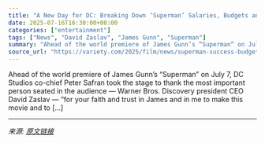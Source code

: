 ```yaml
---
title: "A New Day for DC: Breaking Down ‘Superman’ Salaries, Budgets and More as Studio Fast-Tracks ‘Wonder Woman’ and Its Future"
date: 2025-07-16T16:30:00+08:00
categories: ["entertainment"]
tags: ["News", "David Zaslav", "James Gunn", "Superman"]
summary: "Ahead of the world premiere of James Gunn’s “Superman” on July 7, DC Studios co-chief Peter Safran took the stage to thank the most important person seated in the audience — Warner Bros. Discovery pre"
source_url: "https://variety.com/2025/film/news/superman-success-budget-cast-salaries-1236462393/"
---
```


Ahead of the world premiere of James Gunn’s “Superman” on July 7, DC Studios co-chief Peter Safran took the stage to thank the most important person seated in the audience — Warner Bros. Discovery president CEO David Zaslav — “for your faith and trust in James and in me to make this movie and to [&#8230;]

---

*来源: [原文链接](https://variety.com/2025/film/news/superman-success-budget-cast-salaries-1236462393/)*
